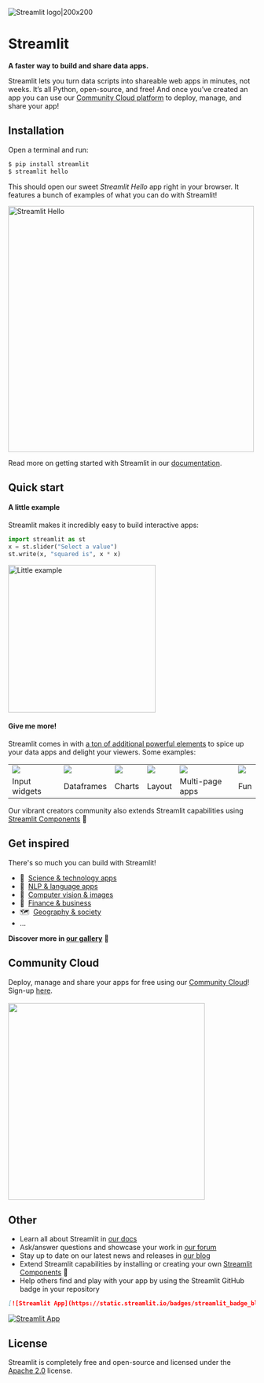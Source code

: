 ![Streamlit logo|200x200](https://i.ibb.co/5FdSr1V/streamlit.png)

# Streamlit

**A faster way to build and share data apps.**

Streamlit lets you turn data scripts into shareable web apps in minutes, not weeks. It’s all Python, open-source, and free! And once you’ve created an app you can use our [Community Cloud platform](https://streamlit.io/cloud) to deploy, manage, and share your app!


## Installation

Open a terminal and run:
```bash
$ pip install streamlit 
$ streamlit hello
```

This should open our sweet _Streamlit Hello_ app right in your browser. It features a bunch of examples of what you can do with Streamlit!

<img src="https://media.cleanshot.cloud/media/55064/9RAuEZKubvrlrlPVua50xuhyPIiD8MBdvzi7Pa3s.gif?Expires=1674790062&Signature=fqIRLW0tMXntC1vCrSq3yLPTtA58SRLiO1i0y~7YshYuOfQQokc0OI6uxWg6IBL8rw2gGnzA4ML-OdGWPgK6WSulyLR-wNbQAPiKX4LF0vXS9F6AmZ8V39Tze5Fo9TWfA3JZF3mnu7q6JrkssCk~6614xuugx9gojkOJMtsbFrOiM2kNLkje2OepBbxromYKVLLEQGwuPcFvUiA3Hb6ZuSHtNX~99wLu94PAKpXfPUf21sCt4vfmYItkl0z6BuHWYP5Zs5SlvPo8iXvdrb-dKL-~-kbTRjpcTFgWhFT1zg8iNZNCeR0Q~QvpS8rzfQPMMeIiBiRJFmTm4RC7~FRktA__&Key-Pair-Id=K269JMAT9ZF4GZ" alt="Streamlit Hello" width=500 href="none"></img>

Read more on getting started with Streamlit in our [documentation](https://docs.streamlit.io/library/get-started).


## Quick start

#### A little example

Streamlit makes it incredibly easy to build interactive apps:

```python
import streamlit as st
x = st.slider("Select a value")
st.write(x, "squared is", x * x)
```

<img src="https://user-images.githubusercontent.com/7164864/214900507-1c89fc6b-e196-4f5c-890f-7e0be62d5d9d.png" width=300 alt="Little example"></img>

#### Give me more!

Streamlit comes in with [a ton of additional powerful elements](https://docs.streamlit.io/library/api-reference) to spice up your data apps and delight your viewers. Some examples:

<table border="0">
   <tr>
     <td><img src="https://docs.streamlit.io/images/api/date_input.jpg" style="max-height:150; width:auto; display:block;"></td>
     <td><img src="https://user-images.githubusercontent.com/7164864/215105644-b77445fa-2668-41dc-b560-d4b80e347664.png"  style="max-height:150; width:auto; display:block;"></td>
     <td><img src="https://docs.streamlit.io/images/api/line_chart.jpg" style="max-height:150; width:auto; display:block;"></td>
     <td><img src="https://docs.streamlit.io/images/api/tabs.jpg" style="max-height:150; width:auto; display:block;"></td>
     <td><img src="https://docs.streamlit.io/images/mpa-add-pages.png" style="max-height:150; width:auto; display:block;"></td>
     <td><img src="https://docs.streamlit.io/images/api/balloons.jpg" style="max-height:150; width:auto; display:block;"></td>
  </tr>
    <tr>
      <td>Input widgets</td>
      <td>Dataframes</td>
      <td>Charts</td>
      <td>Layout</td>
      <td>Multi-page apps</td>
      <td>Fun</td>
   </tr>
<table>

Our vibrant creators community also extends Streamlit capabilities using [Streamlit Components](https://streamlit.io/components) 🧩

## Get inspired 
 
There's so much you can build with Streamlit!
- 🧬  [Science & technology apps](https://streamlit.io/gallery?category=science-technology)
- 💬  [NLP & language apps](https://streamlit.io/gallery?category=nlp-language)
- 👀  [Computer vision & images](https://streamlit.io/gallery?category=computer-vision-images)
- 🏦  [Finance & business](https://streamlit.io/gallery?category=finance-business)
- 🗺  [Geography & society](https://streamlit.io/gallery?category=geography-society)
- ...

**Discover more in [our gallery](https://streamlit.io/gallery)** 🎈

## Community Cloud
  
Deploy, manage and share your apps for free using our [Community Cloud](https://streamlit.io/cloud)! Sign-up [here](https://share.streamlit.io/signup). <br><br>
<img src="https://user-images.githubusercontent.com/7164864/214965336-64500db3-0d79-4a20-8052-2dda883902d2.gif" width="400"></img>

## Other

- Learn all about Streamlit in [our docs](https://docs.streamlit.io)
- Ask/answer questions and showcase your work in [our forum](https://discuss.streamlit.io)
- Stay up to date on our latest news and releases in [our blog](https://blog.streamlit.io)
- Extend Streamlit capabilities by installing or creating your own [Streamlit Components](https://streamlit.io/components) 🧩
- Help others find and play with your app by using the Streamlit GitHub badge in your repository
```markdown
[![Streamlit App](https://static.streamlit.io/badges/streamlit_badge_black_white.svg)](URL_TO_YOUR_APP)
```
[![Streamlit App](https://static.streamlit.io/badges/streamlit_badge_black_white.svg)](https://share.streamlit.io/streamlit/roadmap)

## License

Streamlit is completely free and open-source and licensed under the [Apache 2.0](https://www.apache.org/licenses/LICENSE-2.0) license.
